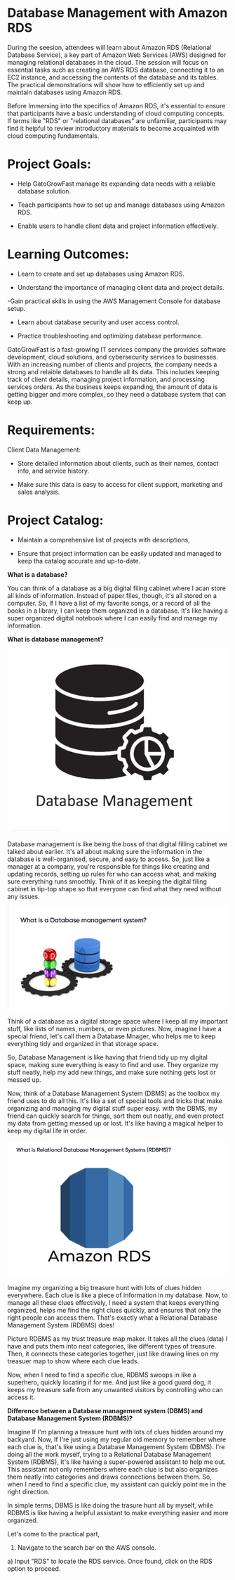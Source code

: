 # Database Management with Amazon RDS

During the seesion, attendees will learn about Amazon RDS (Relational Database Service), a key part of Amazon Web Services (AWS) designed for managing relational databases in the cloud. The session will focus on essential tasks such as creating an AWS RDS database, connecting it to an EC2 instance, and accessing the contents of the database and its tables. The practical demonstrations will show how to efficiently set up and maintain databases using Amazon RDS.

Before Immersing into the specifics of Amazon RDS, it's essential to ensure that participants have a basic understanding of cloud computing concepts. If terms like "RDS" or "relational databases" are unfamiliar, participants may find it helpful to review introductory materials to become acquainted with cloud computing fundamentals.

# Project Goals:

- Help GatoGrowFast manage its expanding data needs with a reliable database solution.

- Teach participants how to set up and manage databases using Amazon RDS.

- Enable users to handle client data and project information effectively.


# Learning Outcomes:

- Learn to create and set up databases using Amazon RDS.

- Understand the importance of managing client data and project details.

-Gain practical skills in using the AWS Management Console for database setup.

- Learn about database security and user access control.

- Practice troubleshooting and optimizing database performance.

GatoGrowFast is a fast-growing IT services company the provides software development, cloud solutions, and cybersecurity services to businesses. With an increasing number of clients and projects, the company needs a strong and relaible databases to handle all its data. This includes keeping track of client details, managing project information, and processing services orders. As the business keeps expanding, the amount of data is getting bigger and more complex, so they need a database system that can keep up.

# Requirements:

Client Data Management:

- Store detailed information about clients, such as their names, contact info, and service history.

- Make sure this data is easy to access for client support, marketing and sales analysis.


# Project Catalog:

- Maintain a comprehensive list of projects with descriptions,

- Ensure that project information can be easily updated and managed to keep tha catalog accurate and up-to-date.

**What is a database?**

You can think of a database as a big digital filing cabinet where I acan store all kinds of information. Instead of paper files, though, it's all stored on a computer. So, If I have a list of my favorite songs, or a record of all the books in a library, I can keep them organized in a database. It's like having a super organized digital notebook where I can easily find and manage my information.


**What is database management?**

![The image shows the database management](image/images/database-management.png)


Database management is like being the boss of that digital filling cabinet we talked about earlier. It's all about making sure the information in the database is well-organised, secure, and easy to access. So, just like a manager at a company, you're responsible for things like creating and updating records, setting up rules for who can access what, and making sure everything runs smoothly. Think of it as keeping the digital filing cabinet in tip-top shape so that everyone can find what they need without any issues.


![The image shows the database management](image/images/database-management-system.png)


Think of a database as a digital storage space where I keep all my important stuff, like lists of names, numbers, or even pictures. Now, imagine I have a special friend, let's call them a Database Mnager, who helps me to keep everything tidy and organized in that storage space.

So, Database Management is like having that friend tidy up my digital space, making sure everything is easy to find and use. They organize my stuff neatly, help my add new things, and make sure nothing gets lost or messed up.


Now, think of a Database Management System (DBMS) as the toolbox my friend uses to do all this. It's like a set of special tools and tricks that make organizing and managing my digital stuff super easy. with the DBMS, my friend can quickly search for things, sort them out neatly, and even protect my data from getting messed up or lost. It's like having a magical helper to keep my digital life in order.


![The image shows the amazon RDS](image/images/amazon-rds.png)


Imagine my organizing a big treasure hunt with lots of clues hidden everywhere. Each clue is like a piece of information in my database. Now, to manage all these clues effectively, I need a system that keeps everything organized, helps me find the right clues quickly, and ensures that only the right people can access them. That's exactly what a Relational Database Management System (RDBMS) does!


Picture RDBMS as my trust  treasure map maker. It takes all the clues (data) I have and puts them into neat categories, like different types of treasure. Then, it connects these categories together, just like drawing lines on my treasuer map to show where each clue leads.

Now, when I need to find a specific clue, RDBMS swoops in like a superhero, quickly locating if for me. And just like a good guard dog, it keeps my treasure safe from any unwanted visitors by controlling who can access it.

**Difference between a Database management system (DBMS) and Database Management System (RDBMS)?**

Imagine If I'm planning a treasure hunt with lots of clues hidden around my backyard. Now, If I're just using my regular old memory to remember where each clue is, that's like using a Database Management System (DBMS). I're doing all the work myself, trying to a Relational Database Management System (RDBMS), It's like having a super-powered assistant to help me out. This assistant not only remembers where each clue is but also organizes them neatly into categories and draws connections between them. So, when I need to find a specific clue, my assistant can quickly point me in the right direction.

In simple terms, DBMS is like doing the trasure hunt all by myself, while RDBMS is like having a helpful assistant to make everything easier and more organized.

Let's come to the practical part,

1. Navigate to the search bar on the AWS console.

a) Input "RDS" to locate the RDS service. Once found, click on the RDS option to proceed.



